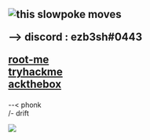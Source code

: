 ### 

<h2>


          
<img src="https://www.plasticosydecibelios.com/wp-content/uploads/2018/04/tumblr_ommeqfZwUW1vxnjybo1_500.gif"  alt="this slowpoke moves"/>

--> discord : ezb3sh#0443 

 <a href="https://www.root-me.org/ezbylovesh?lang=fr">root-me </a> <br>
  <a href="https://tryhackme.com/p/ezb3sh">tryhackme </a> <br>
          <a href="https://app.hackthebox.eu/profile/576571">ackthebox</a>

 
</h2>

 --< phonk <br>
  /- drift


<img src="https://komarev.com/ghpvc/?username=ezBYK&label=PROFILE+VIEWS"> 

